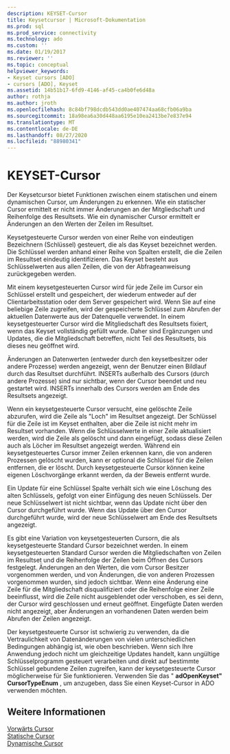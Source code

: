 ```yaml
---
description: KEYSET-Cursor
title: Keysetcursor | Microsoft-Dokumentation
ms.prod: sql
ms.prod_service: connectivity
ms.technology: ado
ms.custom: ''
ms.date: 01/19/2017
ms.reviewer: ''
ms.topic: conceptual
helpviewer_keywords:
- Keyset cursors [ADO]
- cursors [ADO], Keyset
ms.assetid: 14b51b17-6fd9-4146-af45-ca4b0fe6d48a
author: rothja
ms.author: jroth
ms.openlocfilehash: 8c84bf798dcdb543dd0ae407474aa68cfb06a9ba
ms.sourcegitcommit: 18a98ea6a30d448aa6195e10ea2413be7e837e94
ms.translationtype: MT
ms.contentlocale: de-DE
ms.lasthandoff: 08/27/2020
ms.locfileid: "88980341"
---
```

# <a name="keyset-cursors"></a>KEYSET-Cursor
Der Keysetcursor bietet Funktionen zwischen einem statischen und einem dynamischen Cursor, um Änderungen zu erkennen. Wie ein statischer Cursor ermittelt er nicht immer Änderungen an der Mitgliedschaft und Reihenfolge des Resultsets. Wie ein dynamischer Cursor ermittelt er Änderungen an den Werten der Zeilen im Resultset.  
  
 Keysetgesteuerte Cursor werden von einer Reihe von eindeutigen Bezeichnern (Schlüssel) gesteuert, die als das Keyset bezeichnet werden. Die Schlüssel werden anhand einer Reihe von Spalten erstellt, die die Zeilen im Resultset eindeutig identifizieren. Das Keyset besteht aus Schlüsselwerten aus allen Zeilen, die von der Abfrageanweisung zurückgegeben werden.  
  
 Mit einem keysetgesteuerten Cursor wird für jede Zeile im Cursor ein Schlüssel erstellt und gespeichert, der wiederum entweder auf der Clientarbeitsstation oder dem Server gespeichert wird. Wenn Sie auf eine beliebige Zeile zugreifen, wird der gespeicherte Schlüssel zum Abrufen der aktuellen Datenwerte aus der Datenquelle verwendet. In einem keysetgesteuerter Cursor wird die Mitgliedschaft des Resultsets fixiert, wenn das Keyset vollständig gefüllt wurde. Daher sind Ergänzungen und Updates, die die Mitgliedschaft betreffen, nicht Teil des Resultsets, bis dieses neu geöffnet wird.  
  
 Änderungen an Datenwerten (entweder durch den keysetbesitzer oder andere Prozesse) werden angezeigt, wenn der Benutzer einen Bildlauf durch das Resultset durchführt. INSERTs außerhalb des Cursors (durch andere Prozesse) sind nur sichtbar, wenn der Cursor beendet und neu gestartet wird. INSERTs innerhalb des Cursors werden am Ende des Resultsets angezeigt.  
  
 Wenn ein keysetgesteuerte Cursor versucht, eine gelöschte Zeile abzurufen, wird die Zeile als "Loch" im Resultset angezeigt. Der Schlüssel für die Zeile ist im Keyset enthalten, aber die Zeile ist nicht mehr im Resultset vorhanden. Wenn die Schlüsselwerte in einer Zeile aktualisiert werden, wird die Zeile als gelöscht und dann eingefügt, sodass diese Zeilen auch als Löcher im Resultset angezeigt werden. Während ein keysetgesteuertes Cursor immer Zeilen erkennen kann, die von anderen Prozessen gelöscht wurden, kann er optional die Schlüssel für die Zeilen entfernen, die er löscht. Durch keysetgesteuerte Cursor können keine eigenen Löschvorgänge erkannt werden, da der Beweis entfernt wurde.  
  
 Ein Update für eine Schlüssel Spalte verhält sich wie eine Löschung des alten Schlüssels, gefolgt von einer Einfügung des neuen Schlüssels. Der neue Schlüsselwert ist nicht sichtbar, wenn das Update nicht über den Cursor durchgeführt wurde. Wenn das Update über den Cursor durchgeführt wurde, wird der neue Schlüsselwert am Ende des Resultsets angezeigt.  
  
 Es gibt eine Variation von keysetgesteuerten Cursorn, die als keysetgesteuerte Standard Cursor bezeichnet werden. In einem keysetgesteuerten Standard Cursor werden die Mitgliedschaften von Zeilen im Resultset und die Reihenfolge der Zeilen beim Öffnen des Cursors festgelegt. Änderungen an den Werten, die vom Cursor Besitzer vorgenommen werden, und von Änderungen, die von anderen Prozessen vorgenommen wurden, sind jedoch sichtbar. Wenn eine Änderung eine Zeile für die Mitgliedschaft disqualifiziert oder die Reihenfolge einer Zeile beeinflusst, wird die Zeile nicht ausgeblendet oder verschoben, es sei denn, der Cursor wird geschlossen und erneut geöffnet. Eingefügte Daten werden nicht angezeigt, aber Änderungen an vorhandenen Daten werden beim Abrufen der Zeilen angezeigt.  
  
 Der keysetgesteuerte Cursor ist schwierig zu verwenden, da die Vertraulichkeit von Datenänderungen von vielen unterschiedlichen Bedingungen abhängig ist, wie oben beschrieben. Wenn sich Ihre Anwendung jedoch nicht um gleichzeitige Updates handelt, kann ungültige Schlüsselprogramm gesteuert verarbeiten und direkt auf bestimmte Schlüssel gebundene Zeilen zugreifen, kann der keysetgesteuerte Cursor möglicherweise für Sie funktionieren. Verwenden Sie das " **adOpenKeyset" CursorTypeEnum** , um anzugeben, dass Sie einen Keyset-Cursor in ADO verwenden möchten.  
  
## <a name="see-also"></a>Weitere Informationen  
 [Vorwärts Cursor](./forward-only-cursors.md)   
 [Statische Cursor](./static-cursors.md)   
 [Dynamische Cursor](./dynamic-cursors.md)